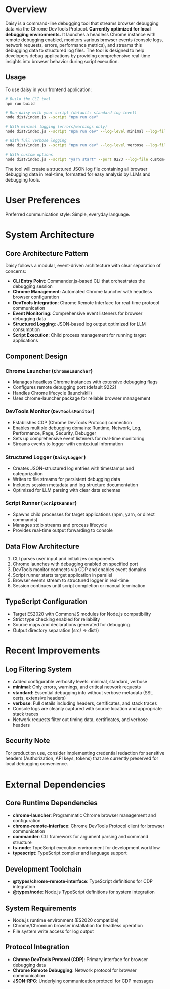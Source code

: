 # Overview

Daisy is a command-line debugging tool that streams browser debugging data via the Chrome DevTools Protocol. **Currently optimized for local debugging environments.** It launches a headless Chrome instance with remote debugging enabled, monitors various browser events (console logs, network requests, errors, performance metrics), and streams this debugging data to structured log files. The tool is designed to help developers debug applications by providing comprehensive real-time insights into browser behavior during script execution.

## Usage

To use daisy in your frontend application:

```bash
# Build the CLI tool
npm run build

# Run daisy with your script (default: standard log level)
node dist/index.js --script "npm run dev"

# With minimal logging (errors/warnings only)
node dist/index.js --script "npm run dev" --log-level minimal --log-file minimal-debug.log

# With full verbose logging
node dist/index.js --script "npm run dev" --log-level verbose --log-file verbose-debug.log

# With custom options
node dist/index.js --script "yarn start" --port 9223 --log-file custom-debug.log --log-level standard
```

The tool will create a structured JSON log file containing all browser debugging data in real-time, formatted for easy analysis by LLMs and debugging tools.

# User Preferences

Preferred communication style: Simple, everyday language.

# System Architecture

## Core Architecture Pattern
Daisy follows a modular, event-driven architecture with clear separation of concerns:

- **CLI Entry Point**: Commander.js-based CLI that orchestrates the debugging session
- **Chrome Management**: Automated Chrome launcher with headless browser configuration
- **DevTools Integration**: Chrome Remote Interface for real-time protocol communication
- **Event Monitoring**: Comprehensive event listeners for browser debugging data
- **Structured Logging**: JSON-based log output optimized for LLM consumption
- **Script Execution**: Child process management for running target applications

## Component Design

### Chrome Launcher (`ChromeLauncher`)
- Manages headless Chrome instances with extensive debugging flags
- Configures remote debugging port (default 9222)
- Handles Chrome lifecycle (launch/kill)
- Uses chrome-launcher package for reliable browser management

### DevTools Monitor (`DevToolsMonitor`)
- Establishes CDP (Chrome DevTools Protocol) connection
- Enables multiple debugging domains: Runtime, Network, Log, Performance, Page, Security, Debugger
- Sets up comprehensive event listeners for real-time monitoring
- Streams events to logger with contextual information

### Structured Logger (`DaisyLogger`)
- Creates JSON-structured log entries with timestamps and categorization
- Writes to file streams for persistent debugging data
- Includes session metadata and log structure documentation
- Optimized for LLM parsing with clear data schemas

### Script Runner (`ScriptRunner`)
- Spawns child processes for target applications (npm, yarn, or direct commands)
- Manages stdio streams and process lifecycle
- Provides real-time output forwarding to console

## Data Flow Architecture
1. CLI parses user input and initializes components
2. Chrome launches with debugging enabled on specified port
3. DevTools monitor connects via CDP and enables event domains
4. Script runner starts target application in parallel
5. Browser events stream to structured logger in real-time
6. Session continues until script completion or manual termination

## TypeScript Configuration
- Target ES2020 with CommonJS modules for Node.js compatibility
- Strict type checking enabled for reliability
- Source maps and declarations generated for debugging
- Output directory separation (src/ → dist/)

# Recent Improvements

## Log Filtering System
- Added configurable verbosity levels: minimal, standard, verbose
- **minimal**: Only errors, warnings, and critical network requests
- **standard**: Essential debugging info without verbose metadata (SSL certs, extensive headers)
- **verbose**: Full details including headers, certificates, and stack traces
- Console logs are cleanly captured with source location and appropriate stack traces
- Network requests filter out timing data, certificates, and verbose headers

## Security Note
For production use, consider implementing credential redaction for sensitive headers (Authorization, API keys, tokens) that are currently preserved for local debugging convenience.

# External Dependencies

## Core Runtime Dependencies
- **chrome-launcher**: Programmatic Chrome browser management and configuration
- **chrome-remote-interface**: Chrome DevTools Protocol client for browser communication
- **commander**: CLI framework for argument parsing and command structure
- **ts-node**: TypeScript execution environment for development workflow
- **typescript**: TypeScript compiler and language support

## Development Toolchain
- **@types/chrome-remote-interface**: TypeScript definitions for CDP integration
- **@types/node**: Node.js TypeScript definitions for system integration

## System Requirements
- Node.js runtime environment (ES2020 compatible)
- Chrome/Chromium browser installation for headless operation
- File system write access for log output

## Protocol Integration
- **Chrome DevTools Protocol (CDP)**: Primary interface for browser debugging data
- **Chrome Remote Debugging**: Network protocol for browser communication
- **JSON-RPC**: Underlying communication protocol for CDP messages